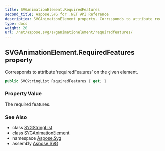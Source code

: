 ```yaml
---
title: SVGAnimationElement.RequiredFeatures
second_title: Aspose.SVG for .NET API Reference
description: SVGAnimationElement property. Corresponds to attribute requiredFeatures on the given element
type: docs
weight: 20
url: /net/aspose.svg/svganimationelement/requiredfeatures/
---
```

## SVGAnimationElement.RequiredFeatures property

Corresponds to attribute ‘requiredFeatures’ on the given element.

```csharp
public SVGStringList RequiredFeatures { get; }
```

### Property Value

The required features.

### See Also

* class [SVGStringList](../../../aspose.svg.datatypes/svgstringlist/)
* class [SVGAnimationElement](../)
* namespace [Aspose.Svg](../../svganimationelement/)
* assembly [Aspose.SVG](../../../)
